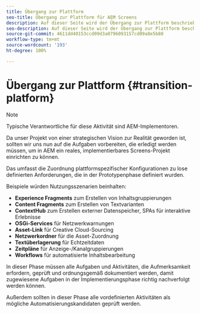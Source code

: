 ```yaml
---
title: Übergang zur Plattform
seo-title: Übergang zur Plattform für AEM Screens
description: Auf dieser Seite wird der Übergang zur Plattform beschrieben.
seo-description: Auf dieser Seite wird der Übergang zur Plattform beschrieben.
source-git-commit: 4611dd40153ccd09d3a0796093157cd09a8e5b80
workflow-type: tm+mt
source-wordcount: '193'
ht-degree: 100%

---
```



# Übergang zur Plattform {#transition-platform}

>[!NOTE]
>
>Typische Verantwortliche für diese Aktivität sind AEM-Implementoren.

Da unser Projekt von einer strategischen Vision zur Realität geworden ist, sollten wir uns nun auf die Aufgaben vorbereiten, die erledigt werden müssen, um in AEM ein reales, implementierbares Screens-Projekt einrichten zu können.

Das umfasst die Zuordnung plattformspezifischer Konfigurationen zu lose definierten Anforderungen, die in der Prototypenphase definiert wurden.

Beispiele würden Nutzungsszenarien beinhalten:

* **Experience Fragments** zum Erstellen von Inhaltsgruppierungen
* **Content Fragments** zum Erstellen von Textvarianten
* **ContextHub** zum Erstellen externer Datenspeicher, SPAs für interaktive Erlebnisse
* **OSGi-Services** für Netzwerkwarnungen
* **Asset-Link** für Creative Cloud-Sourcing
* **Netzwerkordner** für die Asset-Zuordnung
* **Textüberlagerung** für Echtzeitdaten
* **Zeitpläne** für Anzeige-/Kanalgruppierungen
* **Workflows** für automatisierte Inhaltsbearbeitung

In dieser Phase müssen alle Aufgaben und Aktivitäten, die Aufmerksamkeit erfordern, geprüft und ordnungsgemäß dokumentiert werden, damit zugewiesene Aufgaben in der Implementierungsphase richtig nachverfolgt werden können.

Außerdem sollten in dieser Phase alle vordefinierten Aktivitäten als mögliche Automatisierungskandidaten geprüft werden.
